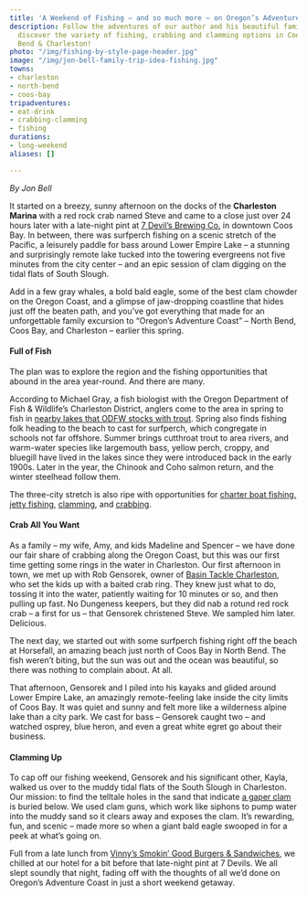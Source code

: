```yaml
---
title: 'A Weekend of Fishing – and so much more – on Oregon’s Adventure Coast '
description: Follow the adventures of our author and his beautiful family as they
  discover the variety of fishing, crabbing and clamming options in Coos Bay, North
  Bend & Charleston!
photo: "/img/fishing-by-style-page-header.jpg"
image: "/img/jon-bell-family-trip-idea-fishing.jpg"
towns:
- charleston
- north-bend
- coos-bay
tripadventures:
- eat-drink
- crabbing-clamming
- fishing
durations:
- long-weekend
aliases: []

---
```

_By Jon Bell_

It started on a breezy, sunny afternoon on the docks of the **Charleston Marina** with a red rock crab named Steve and came to a close just over 24 hours later with a late-night pint at [7 Devil’s Brewing Co.](https://www.7devilsbrewery.com/#/) in downtown Coos Bay. In between, there was surfperch fishing on a scenic stretch of the Pacific, a leisurely paddle for bass around Lower Empire Lake – a stunning and surprisingly remote lake tucked into the towering evergreens not five minutes from the city center – and an epic session of clam digging on the tidal flats of South Slough.

Add in a few gray whales, a bold bald eagle, some of the best clam chowder on the Oregon Coast, and a glimpse of jaw-dropping coastline that hides just off the beaten path, and you’ve got everything that made for an unforgettable family excursion to “Oregon’s Adventure Coast” – North Bend, Coos Bay, and Charleston – earlier this spring.

#### **Full of Fish**

The plan was to explore the region and the fishing opportunities that abound in the area year-round. And there are many.

According to Michael Gray, a fish biologist with the Oregon Department of Fish & Wildlife’s Charleston District, anglers come to the area in spring to fish in [nearby lakes that ODFW stocks with trout](https://www.oregonsadventurecoast.com/tripideas/fresh-water-fishing-options-by-body-of-water/). Spring also finds fishing folk heading to the beach to cast for surfperch, which congregate in schools not far offshore. Summer brings cutthroat trout to area rivers, and warm-water species like largemouth bass, yellow perch, croppy, and bluegill have lived in the lakes since they were introduced back in the early 1900s. Later in the year, the Chinook and Coho salmon return, and the winter steelhead follow them.

The three-city stretch is also ripe with opportunities for [charter boat fishing, jetty fishing](https://www.oregonsadventurecoast.com/fishing-by-style/), [clamming](https://www.oregonsadventurecoast.com/clamming/), and [crabbing](https://www.oregonsadventurecoast.com/crabbing-clamming/).

#### Crab All You Want

As a family – my wife, Amy, and kids Madeline and Spencer – we have done our fair share of crabbing along the Oregon Coast, but this was our first time getting some rings in the water in Charleston. Our first afternoon in town, we met up with Rob Gensorek, owner of [Basin Tackle Charleston](https://www.basintackle.net/), who set the kids up with a baited crab ring. They knew just what to do, tossing it into the water, patiently waiting for 10 minutes or so, and then pulling up fast. No Dungeness keepers, but they did nab a rotund red rock crab – a first for us – that Gensorek christened Steve. We sampled him later. Delicious.

The next day, we started out with some surfperch fishing right off the beach at Horsefall, an amazing beach just north of Coos Bay in North Bend. The fish weren’t biting, but the sun was out and the ocean was beautiful, so there was nothing to complain about. At all.

That afternoon, Gensorek and I piled into his kayaks and glided around Lower Empire Lake, an amazingly remote-feeling lake inside the city limits of Coos Bay. It was quiet and sunny and felt more like a wilderness alpine lake than a city park. We cast for bass – Gensorek caught two – and watched osprey, blue heron, and even a great white egret go about their business.

#### Clamming Up

To cap off our fishing weekend, Gensorek and his significant other, Kayla, walked us over to the muddy tidal flats of the South Slough in Charleston. Our mission: to find the telltale holes in the sand that indicate [a gaper clam](https://www.oregonsadventurecoast.com/clamming/) is buried below. We used clam guns, which work like siphons to pump water into the muddy sand so it clears away and exposes the clam. It’s rewarding, fun, and scenic – made more so when a giant bald eagle swooped in for a peek at what’s going on.

Full from a late lunch from [Vinny’s Smokin’ Good Burgers & Sandwiches](https://www.vinnyssmokinburgers.com/), we chilled at our hotel for a bit before that late-night pint at 7 Devils. We all slept soundly that night, fading off with the thoughts of all we’d done on Oregon’s Adventure Coast in just a short weekend getaway.